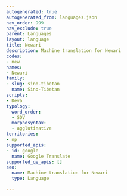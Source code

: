 ```yaml
---
autogenerated: true
autogenerated_from: languages.json
nav_order: 999
nav_exclude: true
parent: Languages
layout: language
title: Newari
description: Machine translation for Newari
codes:
- new
names:
- Newari
family:
- slug: sino-tibetan
  name: Sino-Tibetan
scripts:
- Deva
typology:
  word_order:
  - SOV
  morphosyntax:
  - agglutinative
territories:
- np
supported_apis:
- id: google
  name: Google Translate
supported_qe_apis: []
seo:
  name: Machine translation for Newari
  type: Language

---
```


